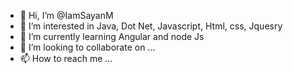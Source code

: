- 👋 Hi, I’m @IamSayanM
- 👀 I’m interested in Java, Dot Net, Javascript, Html, css, Jquesry
- 🌱 I’m currently learning Angular and node Js
- 💞️ I’m looking to collaborate on ...
- 📫 How to reach me ...

<!---
IamSayanM/IamSayanM is a ✨ special ✨ repository because its `README.md` (this file) appears on your GitHub profile.
You can click the Preview link to take a look at your changes.
--->
